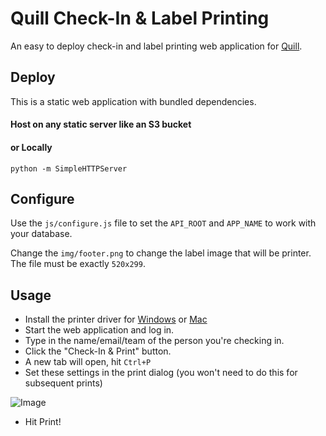 Quill Check-In & Label Printing
==============
An easy to deploy check-in and label printing web application for [Quill](https://github.com/techx/quill).

## Deploy
This is a static web application with bundled dependencies.

#### Host on any static server like an S3 bucket
#### or Locally
```
python -m SimpleHTTPServer
```

## Configure

Use the `js/configure.js` file to set the `API_ROOT` and `APP_NAME` to work with your database.

Change the `img/footer.png` to change the label image that will be printer. The file must be exactly `520x299`.

## Usage

* Install the printer driver for [Windows][dymo-win] or [Mac][dymo-mac]
* Start the web application and log in.
* Type in the name/email/team of the person you're checking in.
* Click the "Check-In & Print" button.
* A new tab will open, hit `Ctrl+P`
* Set these settings in the print dialog (you won't need to do this for subsequent prints)

![Image](http://i.imgur.com/WuCxJb2.png)

* Hit Print!

[dymo-win]: http://download.dymo.com/dymo/Software/Win/DLS8Setup.8.5.1.exe
[dymo-mac]: http://download.dymo.com/dymo/Software/Mac/DLS8Setup.8.5.2.dmg
